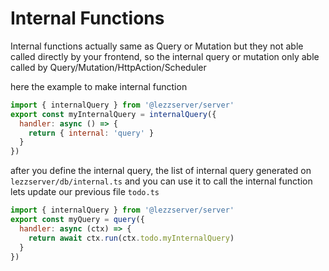 # Internal Functions

Internal functions actually same as Query or Mutation but they not able called directly by your frontend,
so the internal query or mutation only able called by Query/Mutation/HttpAction/Scheduler

here the example to make internal function
```js title="lezzserver/todo.ts
import { internalQuery } from '@lezzserver/server'
export const myInternalQuery = internalQuery({
  handler: async () => {
    return { internal: 'query' }
  }
})
```

after you define the internal query, the list of internal query generated on ``lezzserver/db/internal.ts`` and you can use it to call the internal function
lets update our previous file ``todo.ts``
```js title="lezzserver/todo
import { internalQuery } from '@lezzserver/server'
export const myQuery = query({
  handler: async (ctx) => {
    return await ctx.run(ctx.todo.myInternalQuery)
  }
})

```

